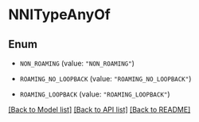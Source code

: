 # NNITypeAnyOf

## Enum


* `NON_ROAMING` (value: `"NON_ROAMING"`)

* `ROAMING_NO_LOOPBACK` (value: `"ROAMING_NO_LOOPBACK"`)

* `ROAMING_LOOPBACK` (value: `"ROAMING_LOOPBACK"`)


[[Back to Model list]](../README.md#documentation-for-models) [[Back to API list]](../README.md#documentation-for-api-endpoints) [[Back to README]](../README.md)


